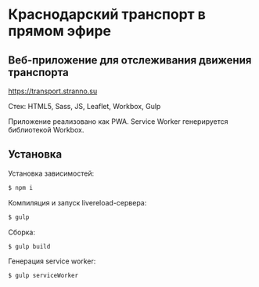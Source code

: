 # Краснодарский транспорт в прямом эфире

## Веб-приложение для отслеживания движения транспорта

https://transport.stranno.su

Стек: HTML5, Sass, JS, Leaflet, Workbox, Gulp

Приложение реализовано как PWA. Service Worker генерируется библиотекой Workbox.

## Установка

Установка зависимостей:

```bash
$ npm i
```

Компиляция и запуск livereload-сервера:

```bash
$ gulp
```

Сборка:

```bash
$ gulp build
```

Генерация service worker:

```bash
$ gulp serviceWorker
```
